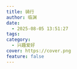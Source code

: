 ```yaml
---
title: 骑行
author: 临渊
date:
  - 2025-08-05 13:51:27
tags: 
category:
  - 兴趣爱好
cover: https://cover.png
feature: false
---
```

